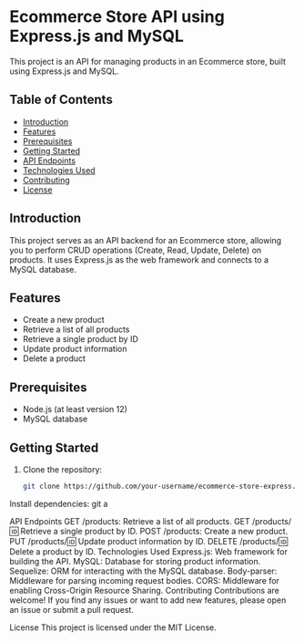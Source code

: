 # Ecommerce Store API using Express.js and MySQL

This project is an API for managing products in an Ecommerce store, built using Express.js and MySQL.

## Table of Contents

- [Introduction](#introduction)
- [Features](#features)
- [Prerequisites](#prerequisites)
- [Getting Started](#getting-started)
- [API Endpoints](#api-endpoints)
- [Technologies Used](#technologies-used)
- [Contributing](#contributing)
- [License](#license)

## Introduction

This project serves as an API backend for an Ecommerce store, allowing you to perform CRUD operations (Create, Read, Update, Delete) on products. It uses Express.js as the web framework and connects to a MySQL database.

## Features

- Create a new product
- Retrieve a list of all products
- Retrieve a single product by ID
- Update product information
- Delete a product

## Prerequisites

- Node.js (at least version 12)
- MySQL database

## Getting Started

1. Clone the repository:

   ```bash
   git clone https://github.com/your-username/ecommerce-store-express.git
Install dependencies:
git a

API Endpoints
GET /products: Retrieve a list of all products.
GET /products/:id: Retrieve a single product by ID.
POST /products: Create a new product.
PUT /products/:id: Update product information by ID.
DELETE /products/:id: Delete a product by ID.
Technologies Used
Express.js: Web framework for building the API.
MySQL: Database for storing product information.
Sequelize: ORM for interacting with the MySQL database.
Body-parser: Middleware for parsing incoming request bodies.
CORS: Middleware for enabling Cross-Origin Resource Sharing.
Contributing
Contributions are welcome! If you find any issues or want to add new features, please open an issue or submit a pull request.

License
This project is licensed under the MIT License.
